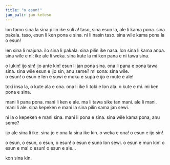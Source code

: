 ```yaml
---
title: "o esun!"
jan_pali: jan keteso
---
```


lon tomo sina la sina pilin ike suli a! taso, sina esun la, ale li kama pona. sina pakala. taso, esun li ken pona e sina. ni li nasin taso. sina wile kama pona la o esun!

len sina li majuna. ilo sina li pakala. sina pilin ike nasa. lon sina li kama anpa. sina wile e ni: ike ale li weka. sina kute la mi ken pana e ni tawa sina. 

o lukin! ijo sin! ijo ante kin! esun li jan pona sina. ona li pana e pona tawa sina. sina wile esun e ijo sin, anu seme? mi sona: sina wile.  
o esun! o esun e len e suwi e moku e supa e ijo e mute e ale!

toki insa la, o kute ala e ona. ona li ike li toki e lon ala. o kute e mi. mi ken pona e sina. 

mani li pana pona. mani li ken e ale. ma li tawa sike tan mani. ale li mani. mani li ale. sina kepeken e mani la sina pilin sama jan sewi. 

ni la o kepeken e mani sina. mani li pona e sina. sina wile kama pona, anu seme? 

ijo ale sina li ike. sina jo e ona la sina ike kin. o weka e ona! o esun e ijo sin!

o esun, o esun, o esun, o esun! o esun e suno lon sewi. o esun e mun kin! o esun e ma! o esun! o esun e ale...

kon sina kin.
